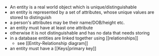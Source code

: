 - An entity is a real world object which is unique/distinguishable
- an entity is represented by a set of attributes, whose unique values are stored to distinguish
- a person's attributes may be their name/DOB/height etc.
- an entity must have at least one attribute
- otherwise it is not distinguishable and has no data that needs storing
- in a database entities are linked together using [[relationships]]
	- see [[Entity-Relationship diagram]]
- an entity must have a [[Keys|primary key]]